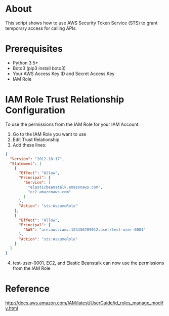 # About
This script shows how to use AWS Security Token Service (STS) to grant temporary access for calling APIs.

# Prerequisites
* Python 3.5+
* Boto3 (pip3 install boto3)
* Your AWS Access Key ID and Secret Access Key
* IAM Role

# IAM Role Trust Relationship Configuration
To use the permissions from the IAM Role for your IAM Account:

1. Go to the IAM Role you want to use
2. Edit Trust Relationship
3. Add these lines:

```json
{
  "Version": "2012-10-17",
  "Statement": [
    {
      "Effect": "Allow",
      "Principal": {
        "Service": [
          "elasticbeanstalk.amazonaws.com",
          "ec2.amazonaws.com"
        ]
      },
      "Action": "sts:AssumeRole"
    },
    {
      "Effect": "Allow",
      "Principal": {
        "AWS": "arn:aws:iam::123456789012:user/test-user-0001"
      },
      "Action": "sts:AssumeRole"
    }
  ]
}
```

4. test-user-0001, EC2, and Elastic Beanstalk can now use the permissions from the IAM Role

# Reference
http://docs.aws.amazon.com/IAM/latest/UserGuide/id_roles_manage_modify.html
